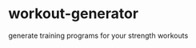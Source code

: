 # workout-generator
generate training programs for your strength workouts

<!--
TODOs:
Create a django view that takes a program generation request and returns a html training program response
fix url: http://127.0.0.1:8000/workoutapp/nfp_view/

Django
- django-admin startproject workoutplans
- python manage.py runserver (runs at local port 8000)
- Change port: python manage.py runserver 8080
- python manage.py startapp workoutapp
- cd - python manage.py startapp workoutapp
- mkdir templates
- cd templates
- echo welcome page workout generator > index.html
- Navigate to my project/myproject/settings.py
- import os
- update TEMPLATES[“DIRS”] with:
- os.path.join(BASE_DIR, "workoutapp/templates")
- open workoutapp/views.py
- A view is a function that receives a request and returns a response

Run app: python manage.py runserver
Then visit:

http://127.0.0.1:8000/workoutapp/welcome_view/

http://127.0.0.1:8000/workoutapp/nfp_view/

http://127.0.0.1:8000/workoutapp/legs_view/


Run with Docker:
docker build --tag python-django .
docker run --publish 8000:8000 python-django
-->
